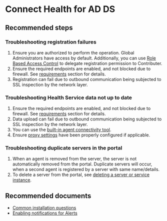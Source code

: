 <properties
    pageTitle="Azure AD Connect Health"
    description="Azure AD Connect Health for AD DS self help"
    service="microsoft.aad"
    resource="Microsoft_Azure_ADHybridHealth"
    authors="arluca"
    displayOrder=""
    selfHelpType="generic"
    supportTopicIds="32574684"
    resourceTags=""
    productPesIds="14785,16577"
    cloudEnvironments="public, Fairfax, Mooncake, usnat, ussec"
    	articleId="9ad3d4ec-acde-408a-85e8-400a5c632d82"
	ownershipId="AzureIdentity_ComplianceAndReporting"
/>

# Connect Health for AD DS

## **Recommended steps**
### Troubleshooting registration failures

1. Ensure you are authorized to perform the operation. Global Administrators have access by default. Additionally, you can use [Role Based Access Control](https://docs.microsoft.com/azure/active-directory/connect-health/active-directory-aadconnect-health-operations#manage-access-with-role-based-access-control) to delegate registration permission to Contributer.
2. Ensure the required endpoints are enabled, and not blocked due to firewall. See [requirements](https://docs.microsoft.com/azure/active-directory/hybrid/how-to-connect-health-agent-install) section for details. 
3. Registration can fail due to outbound communication being subjected to SSL inspection by the network layer.

### Troubleshooting Health Service data not up to date

1. Ensure the required endpoints are enabled, and not blocked due to firewall. See [requirements](https://docs.microsoft.com/azure/active-directory/hybrid/how-to-connect-health-agent-install) section for details. 
2. Data upload can fail due to outbound communication being subjected to SSL inspection by the network layer.
3. You can use the [built-in agent connectivity tool](https://docs.microsoft.com/azure/active-directory/connect-health/active-directory-aadconnect-health-agent-install#test-connectivity-to-azure-ad-connect-health-service).
4. Ensure [proxy settings](https://docs.microsoft.com/azure/active-directory/connect-health/active-directory-aadconnect-health-agent-install##configure-azure-ad-connect-health-agents-to-use-http-proxy) have been properly configured if applicable.

### Troubleshooting duplicate servers in the portal

1. When an agent is removed from the server, the server is not automatically removed from the portal. Duplicate servers will occur, when a second agent is registered by a server with same name/details.
2. To delete a server from the portal, see [deleting a server or service instance](https://docs.microsoft.com/azure/active-directory/connect-health/active-directory-aadconnect-health-operations#delete-a-server-or-service-instance).

## **Recommended documents**

* [Common installation questions](https://docs.microsoft.com/azure/active-directory/hybrid/reference-connect-health-faq)<br>
* [Enabling notifications for Alerts](https://docs.microsoft.com/azure/active-directory/connect-health/active-directory-aadconnect-health-operations#enable-email-notifications)